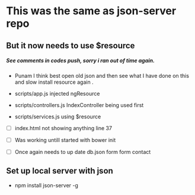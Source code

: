 # This was the same as json-server repo

## But it now needs to use $resource  
##### See comments in codes push, sorry i ran out of time again. 

- Punam I think best open old json and then see what I have done on this and slow install resource again .

- scripts/app.js injected ngResource
- scripts/controllers.js IndexController being used first
- scripts/services.js using $resource


- [ ] index.html not showing anything line 37
- [ ] Was working untill started with bower init
- [ ] Once again needs to up date db.json form form contact     


## Set up local server with json
- npm install json-server -g




